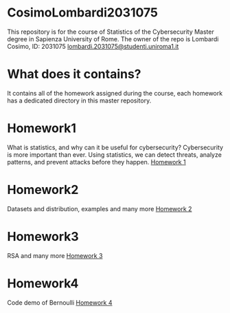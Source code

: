 # CosimoLombardi2031075
This repository is for the course of Statistics of the Cybersecurity Master degree in Sapienza University of Rome. The owner of the repo is Lombardi Cosimo, ID: 2031075 lombardi.2031075@studenti.uniroma1.it

# What does it contains?
It contains all of the homework assigned during the course, each homework has a dedicated directory in this master repository.

# Homework1 
What is statistics, and why can it be useful for cybersecurity? 
Cybersecurity is more important than ever. Using statistics, we can detect threats, analyze patterns, and prevent attacks before they happen.
[Homework 1](homework1/homework1.md)

# Homework2
Datasets and distribution, examples and many more
[Homework 2](homework2/homework2.md)

# Homework3
RSA and many more
[Homework 3](homework3/homework3.md)

# Homework4
Code demo of Bernoulli
[Homework 4](homework4/homework4.md)


